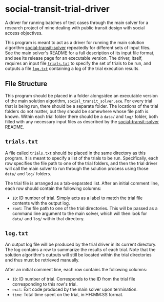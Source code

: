 # social-transit-trial-driver

A driver for running batches of test cases through the main solver for a research project of mine dealing with public transit design with social access objectives.

This program is meant to act as a driver for running the main solution algorithm [social-transit-solver](https://github.com/adam-rumpf/social-transit-solver) repeatedly for different sets of input files. See the main solver's README for a full description of its input file format, and see its release page for an executable version. The driver, itself, requires an input file [`trials.txt`](#trialstxt) to specify the set of trials to be run, and outputs a file [`log.txt`](#logtxt) containing a log of the trial execution results.

## File Structure

This program should be placed in a folder alongsidee an executable version of the main solution algorithm, `social_transit_solver.exe`. For every trial that is being run, there should be a separate folder. The locations of the trial folders do not matter, but they should be somewhere whose file path is known. Within each trial folder there should be a `data/` and `log/` folder, both filled with any necessary input files as described by the [social-transit-solver](https://github.com/adam-rumpf/social-transit-solver) README.

## `trials.txt`

A file called `trials.txt` should be placed in the same directory as this program. It is meant to specify a list of the trials to be run. Specifically, each row specifies the file path to one of the trial folders, and then the trial driver will call the main solver to run through the solution process using those `data/` and `log/` folders.

The trial file is arranged as a tab-separated list. After an initial comment line, each row should contain the following columns:
 * `ID`: ID number of trial. Simply acts as a label to match the trial file contents with the output log.
 * `root`: The file path to one of the trial directories. This will be passed as a command line argument to the main solver, which will then look for `data/` and `log/` within that directory.

## `log.txt`

An output log file will be produced by the trial driver in its current directory. The log contains a row to summarize the results of each trial. Note that the solution algorithm's outputs will still be located within the trial directories and thus must be retrieved manually.

After an initial comment line, each row contains the following columns:
 * `ID`: ID number of trial. Corresponds to the ID from the trial file corresponding to this row's trial.
 * `exit`: Exit code produced by the main solver upon termination.
 * `time`: Total time spent on the trial, in HH:MM:SS format.

